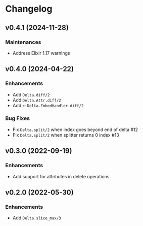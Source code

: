 # Changelog

## v0.4.1 (2024-11-28)

### Maintenances
  * Address Elixir 1.17 warnings

## v0.4.0 (2024-04-22)

### Enhancements
  * Add `Delta.diff/2`
  * Add `Delta.Attr.diff/2`
  * Add `c:Delta.EmbedHandler.diff/2`

### Bug Fixes
  * Fix `Delta.split/2` when index goes beyond end of delta #12
  * Fix `Delta.split/2` when splitter returns 0 index #13

## v0.3.0 (2022-09-19)

### Enhancements
  * Add support for attributes in delete operations

## v0.2.0 (2022-05-30)

### Enhancements
  * Add `Delta.slice_max/3` 